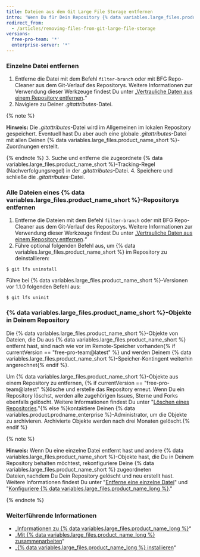 ```yaml
---
title: Dateien aus dem Git Large File Storage entfernen
intro: 'Wenn Du für Dein Repository {% data variables.large_files.product_name_short %} eingerichtet hast, kannst Du alle oder einen Teil der Dateien aus {% data variables.large_files.product_name_short %} entfernen.'
redirect_from:
  - /articles/removing-files-from-git-large-file-storage
versions:
  free-pro-team: '*'
  enterprise-server: '*'
---
```


### Einzelne Datei entfernen

1.  Entferne die Datei mit dem Befehl `filter-branch` oder mit BFG Repo-Cleaner aus dem Git-Verlauf des Repositorys. Weitere Informationen zur Verwendung dieser Werkzeuge findest Du unter „[Vertrauliche Daten aus einem Repository entfernen](/articles/removing-sensitive-data-from-a-repository).“
2. Navigiere zu Deiner *.gitattributes*-Datei.

  {% note %}

  **Hinweis:** Die *.gitattributes*-Datei wird im Allgemeinen im lokalen Repository gespeichert. Eventuell hast Du aber auch eine globale *.gitattributes*-Datei mit allen Deinen {% data variables.large_files.product_name_short %}-Zuordnungen erstellt.

  {% endnote %}
3. Suche und entferne die zugeordnete {% data variables.large_files.product_name_short %}-Tracking-Regel (Nachverfolgungsregel) in der *.gitattributes*-Datei.
4. Speichere und schließe die *.gitattributes*-Datei.

### Alle Dateien eines {% data variables.large_files.product_name_short %}-Repositorys entfernen

1. Entferne die Dateien mit dem Befehl `filter-branch` oder mit BFG Repo-Cleaner aus dem Git-Verlauf des Repositorys. Weitere Informationen zur Verwendung dieser Werkzeuge findest Du unter „[Vertrauliche Daten aus einem Repository entfernen](/articles/removing-sensitive-data-from-a-repository).“
2. Führe optional folgenden Befehl aus, um {% data variables.large_files.product_name_short %} im Repository zu deinstallieren:
  ```shell
  $ git lfs uninstall
  ```
  Führe bei {% data variables.large_files.product_name_short %}-Versionen vor 1.1.0 folgenden Befehl aus:
  ```shell
  $ git lfs uninit
  ```

### {% data variables.large_files.product_name_short %}-Objekte in Deinem Repository

Die {% data variables.large_files.product_name_short %}-Objekte von Dateien, die Du aus {% data variables.large_files.product_name_short %} entfernt hast, sind nach wie vor im Remote-Speicher vorhanden{% if currentVersion == "free-pro-team@latest" %} und werden Deinem {% data variables.large_files.product_name_short %}-Speicher-Kontingent weiterhin angerechnet{% endif %}.

Um {% data variables.large_files.product_name_short %}-Objekte aus einem Repository zu entfernen, {% if currentVersion == "free-pro-team@latest" %}lösche und erstelle das Repository erneut. Wenn Du ein Repository löschst, werden alle zugehörigen Issues, Sterne und Forks ebenfalls gelöscht. Weitere Informationen findest Du unter "[Löschen eines Repositories](/github/administering-a-repository/deleting-a-repository)."{% else %}kontaktiere Deinen {% data variables.product.prodname_enterprise %}-Administrator, um die Objekte zu archivieren. Archivierte Objekte werden nach drei Monaten gelöscht.{% endif %}

{% note %}

**Hinweis:** Wenn Du eine einzelne Datei entfernt hast und andere {% data variables.large_files.product_name_short %}-Objekte hast, die Du in Deinem Repository behalten möchtest, rekonfiguriere Deine {% data variables.large_files.product_name_short %} zugeordneten Dateien,nachdem Du Dein Repository gelöscht und neu erstellt hast. Weitere Informationen findest Du unter "[Entferne eine einzelne Datei](#removing-a-single-file)" und "[Konfiguriere {% data variables.large_files.product_name_long %}](/github/managing-large-files/configuring-git-large-file-storage)."

{% endnote %}

### Weiterführende Informationen

- „[Informationen zu {% data variables.large_files.product_name_long %}](/articles/about-git-large-file-storage)“
- „[Mit {% data variables.large_files.product_name_long %} zusammenarbeiten](/articles/collaboration-with-git-large-file-storage/)“
- „[{% data variables.large_files.product_name_long %} installieren](/articles/installing-git-large-file-storage)“
